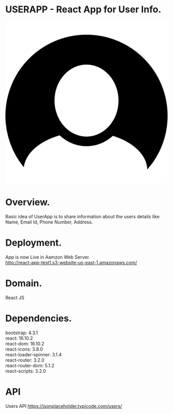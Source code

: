 # USERAPP - React App for User Info.

![Alt text](https://github.com/sbvijay/reactbasis/blob/test/src/readme.png "Title")

# Overview.

Basic idea of UserApp is to share information about the users details like Name, Email Id, Phone Number, Address. 

# Deployment.
App is now Live in Aamzon Web Server.<br />
http://react-app-test1.s3-website-us-east-1.amazonaws.com/

# Domain.
React JS

# Dependencies.
bootstrap: 4.3.1 </br>
react: 16.10.2 </br>
react-dom: 16.10.2 </br>
react-icons: 3.8.0</br>
react-loader-spinner: 3.1.4 </br>
react-router: 3.2.0 </br>
react-router-dom: 5.1.2</br>
react-scripts: 3.2.0

# API
Users API
https://jsonplaceholder.typicode.com/users/